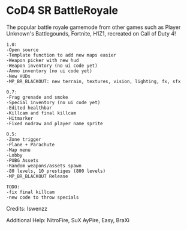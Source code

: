 # CoD4 SR BattleRoyale

The popular battle royale gamemode from other games such as Player Unknown's Battlegounds, Fortnite, H1Z1, recreated on Call of Duty 4!

```
1.0:
-Open source
-Template function to add new maps easier
-Weapon picker with new hud
-Weapon inventory (no ui code yet)
-Ammo inventory (no ui code yet)
-New HUDs
-MP_BR_BLACKOUT: new terrain, textures, vision, lighting, fx, sfx

0.7:
-Frag grenade and smoke
-Special inventory (no ui code yet)
-Edited healthbar
-Killcam and final killcam
-Hitmarker
-Fixed nodraw and player name sprite

0.5:
-Zone trigger
-Plane + Parachute
-Map menu
-Lobby
-PUBG Assets
-Random weapons/assets spawn
-80 levels, 10 prestiges (800 levels)
-MP_BR_BLACKOUT Release
```


```
TODO:
-fix final killcam
-new code to throw specials
```


Credits: Iswenzz

Additional Help: NitroFire, SuX AyPire, Easy, BraXi
